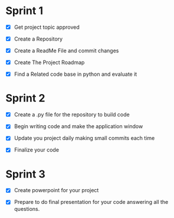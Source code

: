 
# Sprint 1

- [x] Get project topic approved

- [x] Create a Repository

- [x] Create a ReadMe File and commit changes

- [x] Create The Project Roadmap

- [x] Find a Related code base in python and evaluate it

# Sprint 2

- [x] Create a .py file for the repository to build code

- [x] Begin writing code and make the application window

- [x] Update you project daily making small commits each time

- [x] Finalize your code

# Sprint 3

- [x] Create powerpoint for your project

- [x] Prepare to do final presentation for your code answering all the questions.



